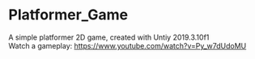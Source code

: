 # Platformer_Game

A simple platformer 2D game, created with Untiy 2019.3.10f1  
Watch a gameplay: https://www.youtube.com/watch?v=Py_w7dUdoMU  
